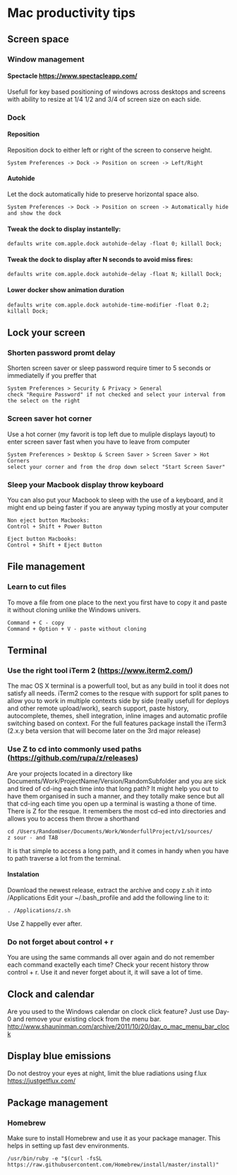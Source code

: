 # Mac productivity tips

## Screen space
### Window management
#### Spectacle https://www.spectacleapp.com/
Usefull for key based positioning of windows across desktops and screens with ability to resize at 1/4 1/2 and 3/4 of screen size on each side.

### Dock
#### Reposition
Reposition dock to either left or right of the screen to conserve height.
```
System Preferences -> Dock -> Position on screen -> Left/Right
```
#### Autohide
Let the dock automatically hide to preserve horizontal space also.
```
System Preferences -> Dock -> Position on screen -> Automatically hide and show the dock
```

#### Tweak the dock to display instantelly:
```
defaults write com.apple.dock autohide-delay -float 0; killall Dock;
```
#### Tweak the dock to display after N seconds to avoid miss fires:
```
defaults write com.apple.dock autohide-delay -float N; killall Dock;
```

#### Lower docker show animation duration
```
defaults write com.apple.dock autohide-time-modifier -float 0.2; killall Dock;
```

## Lock your screen
### Shorten password promt delay
Shorten screen saver or sleep password require timer to 5 seconds or immediatelly if you preffer that
```
System Preferences > Security & Privacy > General
check "Require Password" if not checked and select your interval from the select on the right
```

### Screen saver hot corner
Use a hot corner (my favorit is top left due to muliple displays layout) to enter screen saver fast when you have to leave from computer
```
System Preferences > Desktop & Screen Saver > Screen Saver > Hot Corners
select your corner and from the drop down select "Start Screen Saver"
```

### Sleep your Macbook display throw keyboard
You can also put your Macbook to sleep with the use of a keyboard, and it might end up being faster if you are anyway typing mostly at your computer
```
Non eject button Macbooks:
Control + Shift + Power Button

Eject button Macbooks:
Control + Shift + Eject Button
```

## File management
### Learn to cut files
To move a file from one place to the next you first have to copy it and paste it without cloning unlike the Windows univers.
```
Command + C - copy
Command + Option + V - paste without cloning
```

## Terminal
### Use the right tool iTerm 2 (https://www.iterm2.com/)
The mac OS X terminal is a powerfull tool, but as any build in tool it does not satisfy all needs. iTerm2 comes to the resque with support for split panes to allow you to work in multiple contexts side by side (really usefull for deploys and other remote upload/work), search support, paste history, autocomplete, themes, shell integration, inline images and automatic profile switching based on context. 
For the full features package install the iTerm3 (2.x.y beta version that will become later on the 3rd major release)

### Use Z to cd into commonly used paths (https://github.com/rupa/z/releases)
Are your projects located in a directory like Documents/Work/ProjectName/Version/RandomSubfolder and you are sick and tired of cd-ing each time into that long path? It might help you out to have them organised in such a manner, and they totally make sence but all that cd-ing each time you open up a terminal is wasting a thone of time. There is Z for the resque. It remembers the most cd-ed into directories and allows you to access them throw a shorthand

```
cd /Users/RandomUser/Documents/Work/WonderfullProject/v1/sources/
z sour - and TAB
```
It is that simple to access a long path, and it comes in handy when you have to path traverse a lot from the terminal.

#### Instalation
Download the newest release, extract the archive and copy z.sh it into /Applications
Edit your ~/.bash_profile and add the following line to it:
```
. /Applications/z.sh
```
Use Z happelly ever after.

### Do not forget about control + r
You are using the same commands all over again and do not remember each command exactelly each time? Check your recent history throw control + r. Use it and never forget about it, it will save a lot of time.

## Clock and calendar
Are you used to the Windows calendar on clock click feature? Just use Day-0 and remove your existing clock from the menu bar. http://www.shauninman.com/archive/2011/10/20/day_o_mac_menu_bar_clock

## Display blue emissions
Do not destroy your eyes at night, limit the blue radiations using f.lux
https://justgetflux.com/

## Package management
### Homebrew
Make sure to install Homebrew and use it as your package manager. This helps in setting up fast dev environments.
```
/usr/bin/ruby -e "$(curl -fsSL https://raw.githubusercontent.com/Homebrew/install/master/install)"
```
